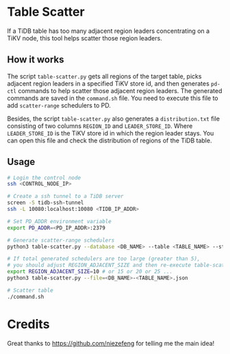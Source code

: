 # Table Scatter
If a TiDB table has too many adjacent region leaders concentrating on a TiKV node, this tool helps scatter those region leaders.

## How it works
The script `table-scatter.py` gets all regions of the target table, picks adjacent region leaders in a specified TiKV store id, and then generates `pd-ctl` commands to help scatter those adjacent region leaders. The generated commands are saved in the `command.sh` file. You need to execute this file to add `scatter-range` schedulers to PD.

Besides, the script `table-scatter.py` also generates a `distribution.txt` file consisting of two columns `REGION_ID` and `LEADER_STORE_ID`. Where `LEADER_STORE_ID` is the TiKV store id in which the region leader stays. You can open this file and check the distribution of regions of the TiDB table.

## Usage
```bash
# Login the control node
ssh <CONTROL_NODE_IP>

# Create a ssh tunnel to a TiDB server
screen -S tidb-ssh-tunnel
ssh -L 10080:localhost:10080 <TIDB_IP_ADDR>

# Set PD_ADDR environment variable
export PD_ADDR=<PD_IP_ADDR>:2379

# Generate scatter-range schedulers
python3 table-scatter.py --database <DB_NAME> --table <TABLE_NAME> --store-id <STORE_ID>

# If total generated schedulers are too large (greater than 5),
# you should adjust REGION_ADJACENT_SIZE and then re-execute table-scatter.py with --file option
export REGION_ADJACENT_SIZE=10 # or 15 or 20 or 25 ...
python3 table-scatter.py --file=<DB_NAME>-<TABLE_NAME>.json

# Scatter table
./command.sh
```

# Credits
Great thanks to https://github.com/niezefeng for telling me the main idea!